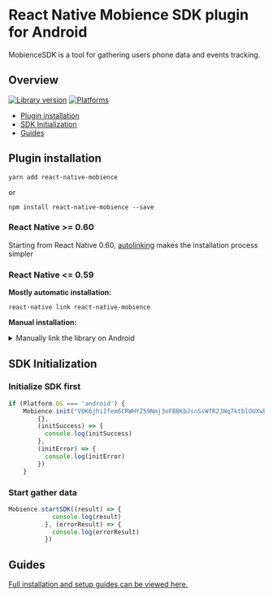 
# React Native Mobience SDK plugin for Android
MobienceSDK is a tool for gathering users phone data and events tracking. 

## Overview

[![Library version](https://img.shields.io/badge/npm%20package-1.0.2-brightgreen)](https://www.npmjs.com/package/react-native-mobigate) [![Platforms](https://img.shields.io/badge/platforms-android-lightgrey)](https://developer.android.com/)

  - [Plugin installation](#plugin-installation)
  - [SDK Initialization](#sdk-initialization)
  - [Guides](#guides)

## Plugin installation
```
yarn add react-native-mobience
```
or
```
npm install react-native-mobience --save
```
### React Native >= 0.60
Starting from React Native 0.60, [autolinking](https://github.com/react-native-community/cli/blob/master/docs/autolinking.md) makes the installation process simpler

### React Native <= 0.59
**Mostly automatic installation:**
```
react-native link react-native-mobience
```
**Manual installation:**
<details>
<summary>Manually link the library on Android</summary>

1. Add to: `android/settings.gradle`
```groovy
include ':react-native-mobience'
project(':react-native-mobience').projectDir = new File(rootProject.projectDir, '../node_modules/react-native-mobience/android')
```
2. Add to: `android/app/build.gradle`
```groovy
dependencies {
implementation project(':react-native-mobience')
}
```
3. Add the MobiencePackage class to your list of exported packages into: `android/app/src/main/.../MainApplication.java`
```java
...
import pl.spicymobile.reactmobience.MobiencePackage;
   
   
@Override
protected List<ReactPackage> getPackages() {
    return Arrays.<ReactPackage>asList(
        new MainReactPackage(), 
        new MobiencePackage()
    );
}
```

</details>

## SDK Initialization
### Initialize SDK first
```javascript
if (Platform.OS === 'android') {
	Mobience.init("V0K6jhiIfem6CRWHYZ59Nmj3oFBBKbJsnSsWfR2JNq7ktblOUXwbJoBQTpWnw2uSwW76gpiu2kun50jweTY69B",
        {}, 
		(initSuccess) => {
          console.log(initSuccess)
        }, 
		(initError) => {
          console.log(initError)
        })
    }
```
### Start gather data
```javascript
Mobience.startSDK((result) => {
            console.log(result)
          }, (errorResult) => {
            console.log(errorResult)
          })
```
## Guides
[Full installation and setup guides can be viewed here.](https://wiki.spicymobile.pl/wiki/mobigatesdk/view/Main/sdkintegration/reactnativeintegration/)
